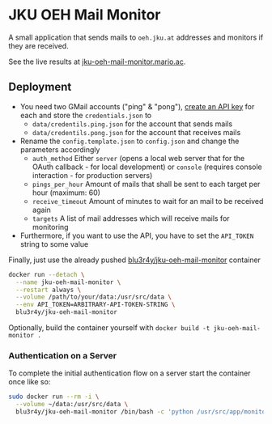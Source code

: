 # JKU OEH Mail Monitor

A small application that sends mails to `oeh.jku.at` addresses and monitors if they are received.

See the live results at [jku-oeh-mail-monitor.mario.ac](http://jku-oeh-mail-monitor.mario.ac/).

## Deployment

- You need two GMail accounts ("ping" & "pong"), [create an API key](https://developers.google.com/gmail/api/quickstart/python) for each and store the `credentials.json` to
  - `data/credentils.ping.json` for the account that sends mails
  - `data/credentils.pong.json` for the account that receives mails
- Rename the `config.template.json` to `config.json` and change the parameters accordingly
  - `auth_method` Either `server` (opens a local web server that for the OAuth callback - for local development) or `console` (requires console interaction - for production servers)
  - `pings_per_hour` Amount of mails that shall be sent to each target per hour (maximum: 60)
  - `receive_timeout` Amount of minutes to wait for an mail to be received again
  - `targets` A list of mail addresses which will receive mails for monitoring
- Furthermore, if you want to use the API, you have to set the `API_TOKEN` string to some value

Finally, just use the already pushed [blu3r4y/jku-oeh-mail-monitor](https://hub.docker.com/r/blu3r4y/jku-oeh-mail-monitor) container

```bash
docker run --detach \
  --name jku-oeh-mail-monitor \
  --restart always \
  --volume /path/to/your/data:/usr/src/data \
  --env API_TOKEN=ARBITRARY-API-TOKEN-STRING \
  blu3r4y/jku-oeh-mail-monitor
```

Optionally, build the container yourself with `docker build -t jku-oeh-mail-monitor .`

### Authentication on a Server

To complete the initial authentication flow on a server start the container once like so:

```bash
sudo docker run --rm -i \
  --volume ~/data:/usr/src/data \
  blu3r4y/jku-oeh-mail-monitor /bin/bash -c 'python /usr/src/app/monitor.py'
```
